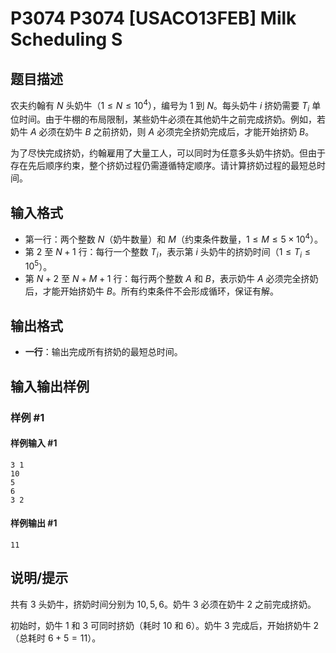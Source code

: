 # P3074 P3074 [USACO13FEB] Milk Scheduling S

## 题目描述

农夫约翰有 $N$ 头奶牛（$1 \leq N \leq 10^4$），编号为 $1$ 到 $N$。每头奶牛 $i$ 挤奶需要 $T_i$ 单位时间。由于牛棚的布局限制，某些奶牛必须在其他奶牛之前完成挤奶。例如，若奶牛 $A$ 必须在奶牛 $B$ 之前挤奶，则 $A$ 必须完全挤奶完成后，才能开始挤奶 $B$。

为了尽快完成挤奶，约翰雇用了大量工人，可以同时为任意多头奶牛挤奶。但由于存在先后顺序约束，整个挤奶过程仍需遵循特定顺序。请计算挤奶过程的最短总时间。

## 输入格式

- 第一行：两个整数 $N$（奶牛数量）和 $M$（约束条件数量，$1 \leq M \leq 5\times 10^4$）。
- 第 $2$ 至 $N+1$ 行：每行一个整数 $T_i$，表示第 $i$ 头奶牛的挤奶时间（$1 \leq T_i \leq 10^5$）。
- 第 $N+2$ 至 $N+M+1$ 行：每行两个整数 $A$ 和 $B$，表示奶牛 $A$ 必须完全挤奶后，才能开始挤奶牛 $B$。所有约束条件不会形成循环，保证有解。

## 输出格式

- **一行**：输出完成所有挤奶的最短总时间。

## 输入输出样例

### 样例 #1

#### 样例输入 #1

```
3 1 
10 
5 
6 
3 2
```

#### 样例输出 #1

```
11
```

## 说明/提示

共有 $3$ 头奶牛，挤奶时间分别为 $10,5,6$。奶牛 $3$ 必须在奶牛 $2$ 之前完成挤奶。  

初始时，奶牛 $1$ 和 $3$ 可同时挤奶（耗时 $10$ 和 $6$）。奶牛 $3$ 完成后，开始挤奶牛 $2$（总耗时 $6 + 5 = 11$）。
